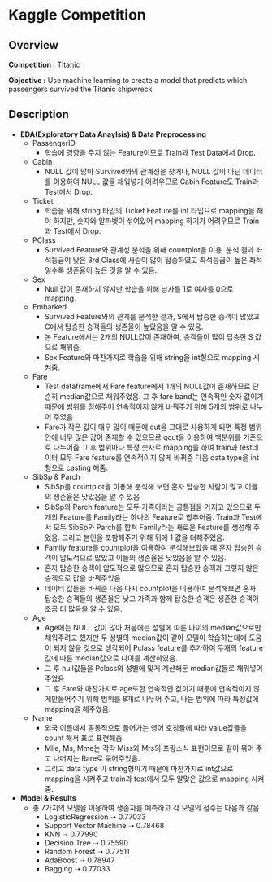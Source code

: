 # Kaggle Competition
## Overview
**Competition :** Titanic

**Objective :** Use machine learning to create a model that predicts which passengers survived the Titanic shipwreck
## Description
+ **EDA(Exploratory Data Anaylsis) & Data Preprocessing**
  + PassengerID
     + 학습에 영향을 주지 않는 Feature이므로 Train과 Test Data에서 Drop.
  + Cabin
    + NULL 값이 많아 Survived와의 관계성을 찾거나, NULL 값이 아닌 데이터를 이용하여 NULL 값을 채워넣기 어려우므로 Cabin Feature도 Train과 Test에서 Drop.
  + Ticket
    + 학습을 위해 string 타입의 Ticket Feature를 int 타입으로 mapping을 해야 하지만, 숫자와 알파벳이 섞여있어 mapping 하기가 어려우므로 Train과 Test에서 Drop.
  + PClass
    +  Survived Feature와 관계성 분석을 위해 countplot을 이용. 분석 결과 좌석등급이 낮은 3rd Class에 사람이 많이 탑승하였고 좌석등급이 높은 좌석일수록 생존율이 높은 것을 알 수 있음.
  + Sex  
    + Null 값이 존재하지 않지만 학습을 위해 남자를 1로 여자를 0으로 mapping.
  + Embarked
    + Survived Feature와의 관계를 분석한 결과, S에서 탑승한 승객이 많았고 C에서 탑승한 승객들의 생존율이 높았음을 알 수 있음. 
    + 본 Feature에서는 2개의 NULL값이 존재하여, 승객들이 많이 탑승한 S 값으로 채워줌.
    + Sex Feature와 마찬가지로 학습을 위해 string을 int형으로 mapping 시켜줌.
  + Fare
    + Test dataframe에서 Fare feature에서 1개의 NULL값이 존재하므로 단순히 median값으로 채워주었음. 그 후 fare band는 연속적인 숫자 값이기 때문에 범위를 정해주어 연속적이지 않게 바꿔주기 위해 5개의 범위로 나누어 주었음. 
    + Fare가 작은 값이 매우 많이 때문에 cut을 그대로 사용하게 되면 특정 범위 안에 너무 많은 값이 존재할 수 있으므로 qcut을 이용하여 백분위를 기준으로 나누어줌 그 후 범위마다 특정 숫자로 mapping을 하여 train과 test데이터 모두 Fare feature를 연속적이지 않게 바꿔준 다음 data type을 int형으로 casting 해줌.
  + SibSp & Parch
    + SibSp를 countplot을 이용해 분석해 보면 혼자 탑승한 사람이 많고 이들의 생존율은 낮았음을 알 수 있음
    + SibSp와 Parch feature는 모두 가족이라는 공통점을 가지고 있으므로 두개의 Feature를 Family라는 하나의 Feature로 합추어줌. Train과 Test에서 모두 SibSp와 Parch를 합쳐 Family라는 새로운 Feature를 생성해 주었음. 그리고 본인을 포함해주기 위해 뒤에 1 값을 더해주었음.
    + Family feature를 countplot을 이용하여 분석해보았을 때 혼자 탑승한 승객이 압도적으로 많았고 이들의 생존율은 낮았음을 알 수 있음.
    + 혼자 탑승한 승객이 압도적으로 많으므로 혼자 탑승한 승객과 그렇지 않은 승객으로 값을 바꿔주었음
    + 데이터 값들을 바꿔준 다음 다시 countplot을 이용하여 분석해보면 혼자 탑승한 승객들의 생존율은 낮고 가족과 함께 탑승한 승객은 생존한 승객이 조금 더 많음을 알 수 있음.
  + Age
    + Age에는 NULL 값이 많아 처음에는 성별에 따른 나이의 median값으로만 채워주려고 했지만 두 성별의 median값이 같아 모델이 학습하는데에 도움이 되지 않을 것으로 생각되어 Pclass feature를 추가하여 두개의 feature 값에 따른 median값으로 나이를 계산하였음.
    + 그 후 null값들을 Pclass와 성별에 맞게 계산해둔 median값들로 채워넣어주었음
    + 그 후 Fare와 마찬가지로 age또한 연속적인 값이기 때문에 연속적이지 않게만들어주기 위해 범위를 8개로 나누어 주고, 나눈 범위에 따라 특정값에 mapping을 해주었음.
  + Name
    + 외국 이름에서 공통적으로 들어가는 영어 호칭들에 따라 value값들을 count 해서 표로 표현해줌
    + Mlle, Ms, Mme는 각각 Miss와 Mrs의 프랑스식 표현이므로 같이 묶어 주고 나머지는 Rare로 묶어주었음.
    + 그리고 data type 이 string형이기 때문에 마찬가지로 int값으로 mapping을 시켜주고 train과 test에서 모두 알맞은 값으로 mapping 시켜줌.
+ **Model & Results**
  + 총 7가지의 모델을 이용하여 생존자를 예측하고 각 모델의 점수는 다음과 같음
    + LogisticRegression  ➝  0.77033
    + Support Vector Machine ➝ 0.78468
    + KNN ➝ 0.77990
    + Decision Tree ➝ 0.75590
    + Random Forest ➝ 0.77511
    + AdaBoost ➝ 0.78947
    + Bagging ➝ 0.77033
